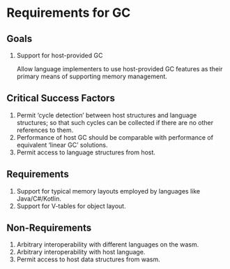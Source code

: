 # Requirements for GC

## Goals

1. Support for host-provided GC

   Allow language implementers to use host-provided GC features as their primary means of supporting memory management.
   
## Critical Success Factors

1. Permit ‘cycle detection’ between host structures and language structures; so that such cycles can be collected if there are no other references to them.
1. Performance of host GC should be comparable with performance of equivalent ‘linear GC’ solutions. 
1. Permit access to language structures from host.

## Requirements

1. Support for typical memory layouts employed by languages like Java/C#/Kotlin.
1. Support for V-tables for object layout.

## Non-Requirements
1. Arbitrary interoperability with different languages on the wasm.
1. Arbitrary interoperability with host language.
1. Permit access to host data structures from wasm.
